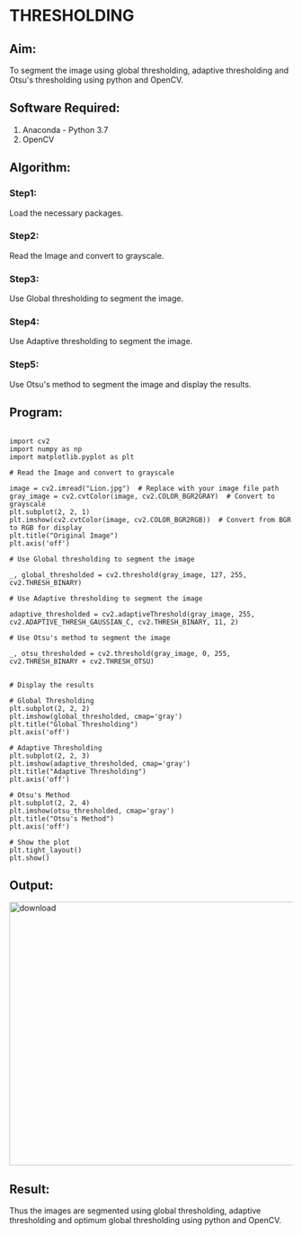 # THRESHOLDING
## Aim:
To segment the image using global thresholding, adaptive thresholding and Otsu's thresholding using python and OpenCV.

## Software Required:
1. Anaconda - Python 3.7
2. OpenCV

## Algorithm:

### Step1:
Load the necessary packages.

### Step2:
Read the Image and convert to grayscale.

### Step3:
Use Global thresholding to segment the image.

### Step4:
Use Adaptive thresholding to segment the image.

### Step5:
Use Otsu's method to segment the image and display the results.

## Program:

```

import cv2
import numpy as np
import matplotlib.pyplot as plt

# Read the Image and convert to grayscale

image = cv2.imread("Lion.jpg")  # Replace with your image file path
gray_image = cv2.cvtColor(image, cv2.COLOR_BGR2GRAY)  # Convert to grayscale
plt.subplot(2, 2, 1)
plt.imshow(cv2.cvtColor(image, cv2.COLOR_BGR2RGB))  # Convert from BGR to RGB for display
plt.title("Original Image")
plt.axis('off')

# Use Global thresholding to segment the image

_, global_thresholded = cv2.threshold(gray_image, 127, 255, cv2.THRESH_BINARY)

# Use Adaptive thresholding to segment the image

adaptive_thresholded = cv2.adaptiveThreshold(gray_image, 255, cv2.ADAPTIVE_THRESH_GAUSSIAN_C, cv2.THRESH_BINARY, 11, 2)

# Use Otsu's method to segment the image 

_, otsu_thresholded = cv2.threshold(gray_image, 0, 255, cv2.THRESH_BINARY + cv2.THRESH_OTSU)


# Display the results

# Global Thresholding
plt.subplot(2, 2, 2)
plt.imshow(global_thresholded, cmap='gray')
plt.title("Global Thresholding")
plt.axis('off')

# Adaptive Thresholding
plt.subplot(2, 2, 3)
plt.imshow(adaptive_thresholded, cmap='gray')
plt.title("Adaptive Thresholding")
plt.axis('off')

# Otsu's Method
plt.subplot(2, 2, 4)
plt.imshow(otsu_thresholded, cmap='gray')
plt.title("Otsu's Method")
plt.axis('off')

# Show the plot
plt.tight_layout()
plt.show()
```
## Output:


<img width="520" height="469" alt="download" src="https://github.com/user-attachments/assets/a752cd3d-9f0e-447e-a4b7-510ee5807b7b" />




## Result:
Thus the images are segmented using global thresholding, adaptive thresholding and optimum global thresholding using python and OpenCV.
